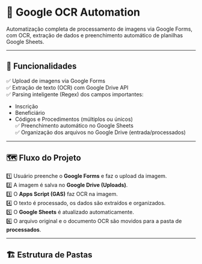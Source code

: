 # 📄 Google OCR Automation

Automatização completa de processamento de imagens via Google Forms, com OCR, extração de dados e preenchimento automático de planilhas Google Sheets.

---

## 🚀 Funcionalidades

✅ Upload de imagens via Google Forms  
✅ Extração de texto (OCR) com Google Drive API  
✅ Parsing inteligente (Regex) dos campos importantes:  
   - Inscrição  
   - Beneficiário  
   - Códigos e Procedimentos (múltiplos ou únicos)  
✅ Preenchimento automático no Google Sheets  
✅ Organização dos arquivos no Google Drive (entrada/processados)  

---

## 🗺️ Fluxo do Projeto

1️⃣ Usuário preenche o **Google Forms** e faz o upload da imagem.  
2️⃣ A imagem é salva no **Google Drive (Uploads)**.  
3️⃣ O **Apps Script (GAS)** faz OCR na imagem.  
4️⃣ O texto é processado, os dados são extraídos e organizados.  
5️⃣ O **Google Sheets** é atualizado automaticamente.  
6️⃣ O arquivo original e o documento OCR são movidos para a pasta de **processados**.  

---

## 🏗️ Estrutura de Pastas


